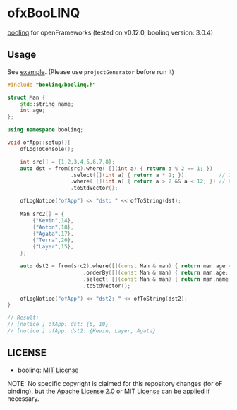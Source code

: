 # ofxBooLINQ

[boolinq](https://github.com/k06a/boolinq) for openFrameworks (tested on v0.12.0, boolinq version: 3.0.4)

## Usage

See [example](example). (Please use `projectGenerator` before run it)

```cpp
#include "boolinq/boolinq.h"

struct Man {
    std::string name;
    int age;
};

using namespace boolinq;

void ofApp::setup(){
    ofLogToConsole();

    int src[] = {1,2,3,4,5,6,7,8};
    auto dst = from(src).where( [](int a) { return a % 2 == 1; })      // 1,3,5,7
                    .select([](int a) { return a * 2; })           // 2,6,10,14
                    .where( [](int a) { return a > 2 && a < 12; }) // 6,10
                    .toStdVector();

	ofLogNotice("ofApp") << "dst: " << ofToString(dst);
    
    Man src2[] = {
        {"Kevin",14},
        {"Anton",18},
        {"Agata",17},
        {"Terra",20},
        {"Layer",15},
    };

    auto dst2 = from(src2).where([](const Man & man) { return man.age < 18; })
                        .orderBy([](const Man & man) { return man.age; })
                        .select( [](const Man & man) { return man.name; })
                        .toStdVector();

    ofLogNotice("ofApp") << "dst2: " << ofToString(dst2);
}

// Result:
// [notice ] ofApp: dst: {6, 10}
// [notice ] ofApp: dst2: {Kevin, Layer, Agata}
```

## LICENSE

- boolinq: [MIT License](https://github.com/k06a/boolinq/blob/3.0.4/LICENSE)

NOTE: No specific copyright is claimed for this repository changes (for oF binding), but the [Apache License 2.0](LICENSE_APACHE) or [MIT License](LICENSE_MIT) can be applied if necessary.
